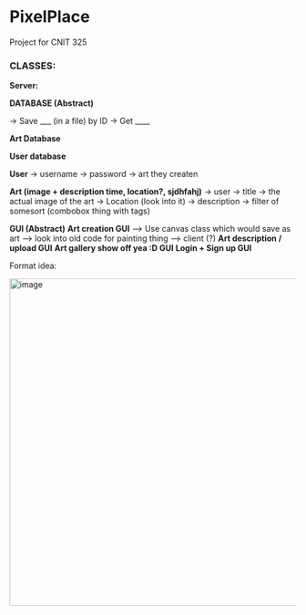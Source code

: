 # PixelPlace
Project for CNIT 325

### CLASSES:

**Server:**

**DATABASE (Abstract)**

-> Save ___ (in a file) by ID
-> Get ____ 

**Art Database**

**User database**

**User**
-> username
-> password
-> art they createn

**Art (image + description time, location?, sjdhfahj)**
-> user
-> title
-> the actual image of the art
-> Location (look into it)
-> description
-> filter of somesort (combobox thing with tags)

**GUI (Abstract)**
**Art creation GUI**
--> Use canvas class which would save as art
--> look into old code for painting thing
--> client (?)
**Art description / upload GUI**
**Art gallery show off yea :D GUI**
**Login + Sign up GUI**

Format idea:

<img width="574" alt="image" src="https://github.com/user-attachments/assets/a507343b-5049-4620-90ff-5930121407cb" />




